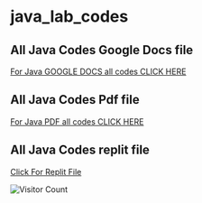# java_lab_codes

## All Java Codes Google Docs file 
[For Java GOOGLE DOCS all codes CLICK HERE](https://docs.google.com/document/d/145V2BwbWZ-gTRYtM9mZWdXOwoDb0S4P2au9xt9_I0WI/edit?usp=sharing)


## All Java Codes Pdf file 
[For Java PDF all codes CLICK HERE](https://github.com/samdoro2010/java_lab_codes/blob/main/All%20java%20codes.pdf)


## All Java Codes replit file
[Click For Replit File](https://replit.com/@V-KrishnaKrishn/JAVA)


![Visitor Count](https://profile-counter.glitch.me/{samdoro2010}/count.svg)




